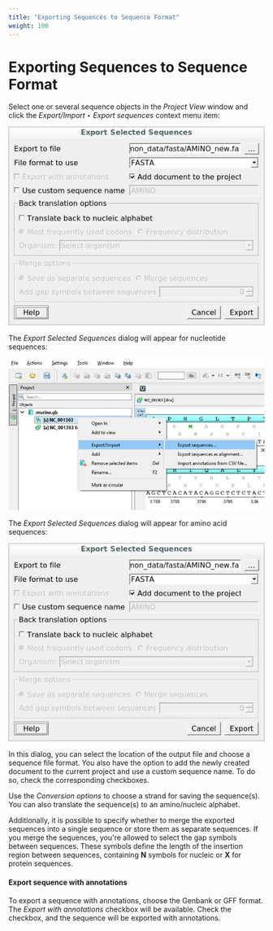 ```yaml
---
title: "Exporting Sequences to Sequence Format"
weight: 100
---
```


# Exporting Sequences to Sequence Format

Select one or several sequence objects in the _Project View_ window and click the _Export/Import ‣ Export sequences_ context menu item:

![](/images/65929305/68812806.png)

The _Export Selected Sequences_ dialog will appear for nucleotide sequences:

![](/images/65929305/68812825.png)

The _Export Selected Sequences_ dialog will appear for amino acid sequences:

![](/images/65929305/65929306.png)

In this dialog, you can select the location of the output file and choose a sequence file format. You also have the option to add the newly created document to the current project and use a custom sequence name. To do so, check the corresponding checkboxes.

Use the _Conversion options_ to choose a strand for saving the sequence(s). You can also translate the sequence(s) to an amino/nucleic alphabet.

Additionally, it is possible to specify whether to merge the exported sequences into a single sequence or store them as separate sequences. If you merge the sequences, you're allowed to select the gap symbols between sequences. These symbols define the length of the insertion region between sequences, containing **N** symbols for nucleic or **X** for protein sequences.

#### Export sequence with annotations

To export a sequence with annotations, choose the Genbank or GFF format. The _Export with annotations_ checkbox will be available. Check the checkbox, and the sequence will be exported with annotations.